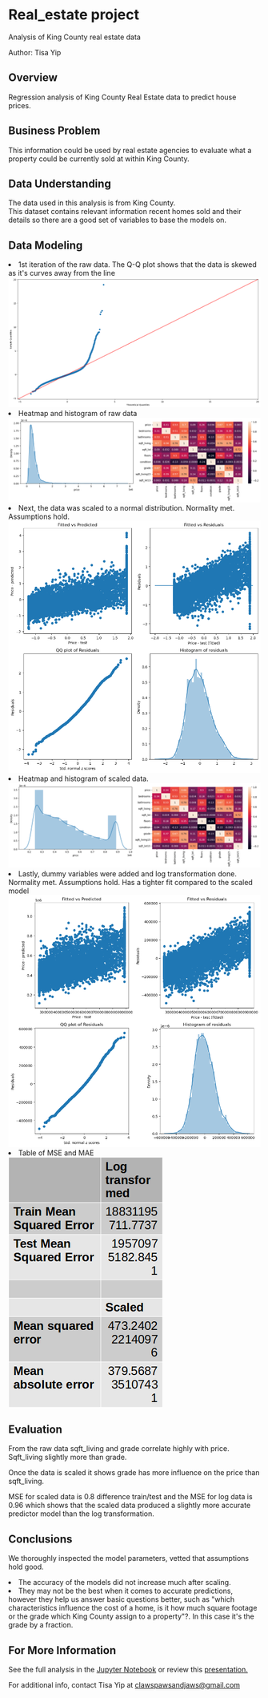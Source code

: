 # Real_estate project
 Analysis of King County real estate data

Author: Tisa Yip

## Overview

Regression analysis of King County Real Estate data to predict house prices.


## Business Problem

This information could be used by real estate agencies to evaluate what a property could be currently sold at within King County.

## Data Understanding

The data used in this analysis is from King County. <br>This dataset contains relevant information recent homes sold and their details so there are a good set of variables to base the models on.

## Data Modeling

<li>1st iteration of the raw data. The Q-Q plot shows that the data is skewed as it's curves away from the line 
</li>
<img src="https://github.com/xSTILETTOx/Project2_Xi/blob/main/image-4.png" alt="Alt text" style="max-width: 100%;">
<br>
<li>Heatmap and histogram of raw data</li>
<img src=https://github.com/xSTILETTOx/Project2_Xi/blob/main/heatmap_raw.png alt="Alt text" style="max-width: 100%;">
<br>
<li>Next, the data was scaled to a normal distribution. Normality met. Assumptions hold.</li>
<img src=https://github.com/xSTILETTOx/Project2_Xi/blob/main/image-3.png alt="Alt text" style="max-width: 100%;">
<br>
<li>Heatmap and histogram of scaled data.</li>
<img src=https://github.com/xSTILETTOx/Project2_Xi/blob/main/heatmap_scaled.png alt="Alt text" style="max-width: 100%;">
<br>
<li>Lastly, dummy variables were added and log transformation done. Normality met. Assumptions hold. Has a tighter fit compared to the scaled model</li>
<img src="https://github.com/xSTILETTOx/Project2_Xi/blob/main/image-2.png" alt="Alt text" style="max-width: 100%;">
<br>
<li>Table of MSE and MAE</li>
<img src="image-5.png" alt="Alt text" style="max-width: 100%;">

## Evaluation
From the raw data sqft_living and grade correlate highly with price. Sqft_living slightly more than grade.

Once the data is scaled it shows grade has more influence on the price than sqft_living.

MSE for scaled data is 0.8 difference train/test and the MSE for log data is 0.96 which shows that the scaled data produced a slightly more accurate predictor model than the log transformation.


## Conclusions
 We thoroughly inspected the model parameters, vetted that assumptions hold good.</li>
<li> The accuracy of the models did not increase much after scaling. </li>
<li> They may not be the best when it comes to accurate predictions, however they help us answer basic questions better, such as "which characteristics influence the cost of a home, is it how much square footage or the grade which King County assign to a property"?. In this case it's the grade by a fraction.</li>

## For More Information
See the full analysis in the <a href=https://github.com/xSTILETTOx/Project2_Xi/blob/main/Project2_Final1.ipynb>Jupyter Notebook</a> or review this <a href="King_County_Presentation.pdf">presentation.</a>

For additional info, contact Tisa Yip at 
<a href="mailto:clawspawsandjaws@gmail.com"> clawspawsandjaws@gmail.com </a>
